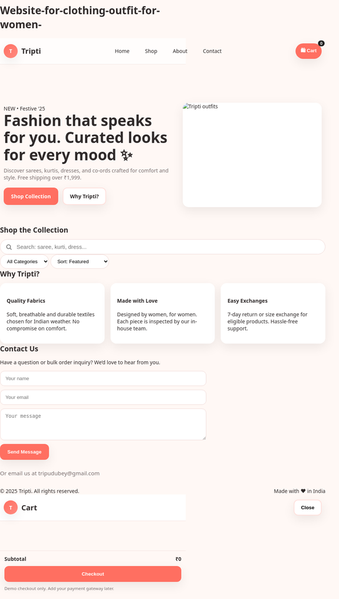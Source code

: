 # Website-for-clothing-outfit-for-women-
<!DOCTYPE html><html lang="en">
<head>
  <meta charset="UTF-8" />
  <meta name="viewport" content="width=device-width, initial-scale=1" />
  <title>Tripti — Ladies Clothing Boutique</title>
  <meta name="description" content="Tripti: Exclusive ladies clothing & outfits. Shop sarees, kurtis, dresses, and more." />
  <link rel="preconnect" href="https://fonts.googleapis.com">
  <link rel="preconnect" href="https://fonts.gstatic.com" crossorigin>
  <link href="https://fonts.googleapis.com/css2?family=Poppins:wght@300;400;500;600;700&display=swap" rel="stylesheet">
  <style>
    :root{
      --primary:#ff6f61;   /* coral */
      --accent:#ffb6b9;    /* soft pink */
      --bg:#fff8f5;        /* blush */
      --ink:#2f2a2a;       /* text */
      --muted:#7a6f6f;     /* secondary text */
      --card:#ffffff;      /* card bg */
      --ring: rgba(255,111,97,.35);
      --radius: 16px;
      --shadow: 0 10px 30px rgba(0,0,0,.08);
    }
    *{box-sizing:border-box}
    html,body{margin:0;padding:0;font-family:Poppins,system-ui,-apple-system,Segoe UI,Roboto,Arial,sans-serif;color:var(--ink);background:var(--bg)}
    a{color:inherit;text-decoration:none}
    img{max-width:100%;display:block}
    .container{width:clamp(300px,92vw,1200px);margin-inline:auto}/* Header */
header{
  position:sticky;top:0;z-index:50;background:rgba(255,255,255,.7);backdrop-filter: saturate(140%) blur(8px);
  border-bottom:1px solid #f1e7e5
}
.nav{display:flex;align-items:center;justify-content:space-between;padding:14px 10px}
.brand{display:flex;align-items:center;gap:10px}
.logo{width:38px;height:38px;border-radius:50%;background:linear-gradient(135deg,var(--primary),#ff8a80);display:grid;place-items:center;color:white;font-weight:700;box-shadow:var(--shadow)}
.brand h1{font-size:1.25rem;margin:0}
.navlinks{display:flex;gap:18px;align-items:center}
.navlinks a{padding:8px 12px;border-radius:999px}
.navlinks a:hover{background:var(--accent);color:#222}
.cart-button{position:relative;padding:10px 14px;border-radius:999px;background:var(--primary);color:white;font-weight:600;border:none;cursor:pointer;box-shadow:var(--shadow)}
.cart-count{position:absolute;top:-8px;right:-8px;background:#222;color:#fff;border-radius:999px;font-size:.7rem;padding:2px 6px}

/* Hero */
.hero{position:relative;isolation:isolate}
.hero .wrap{display:grid;grid-template-columns:1.1fr .9fr;gap:24px;align-items:center;padding:48px 10px}
.hero h2{font-size:clamp(1.6rem,4.2vw,2.8rem);line-height:1.15;margin:0 0 10px}
.hero p{color:var(--muted);margin:0 0 18px}
.hero .cta{display:flex;gap:12px;flex-wrap:wrap}
.btn{padding:12px 18px;border-radius:12px;border:2px solid transparent;font-weight:600;cursor:pointer;box-shadow:var(--shadow)}
.btn.primary{background:var(--primary);color:#fff}
.btn.ghost{background:#fff;border-color:#ffe0dc}
.hero-card{background:var(--card);border-radius:var(--radius);overflow:hidden;box-shadow:var(--shadow)}
.hero-card img{aspect-ratio:4/3;object-fit:cover}

/* Controls */
.controls{display:flex;gap:12px;flex-wrap:wrap;align-items:center;justify-content:space-between;margin:24px 0}
.search{flex:1;min-width:240px;display:flex;align-items:center;gap:10px;background:#fff;border-radius:999px;padding:10px 14px;border:1px solid #f0d8d5}
.search input{flex:1;border:none;outline:none;font-size:.95rem}
.select{background:#fff;border-radius:999px;border:1px solid #f0d8d5;padding:10px 14px}

/* Grid */
.grid{display:grid;grid-template-columns:repeat(12,1fr);gap:18px}
.product{grid-column:span 3;background:var(--card);border-radius:var(--radius);box-shadow:var(--shadow);overflow:hidden;display:flex;flex-direction:column}
.product img{aspect-ratio:3/4;object-fit:cover}
.pill{position:absolute;top:10px;left:10px;background:#fff;padding:6px 10px;border-radius:999px;font-size:.78rem;box-shadow:var(--shadow)}
.p-body{padding:12px 14px;display:grid;gap:8px}
.title{font-weight:600}
.price-row{display:flex;align-items:center;gap:10px}
.price{font-weight:700}
.strike{text-decoration:line-through;color:var(--muted);font-size:.9rem}
.rating{font-size:.85rem;color:#c07d00}
.p-actions{margin-top:auto;display:flex;gap:8px}
.qty{display:flex;align-items:center;gap:8px;border:1px solid #f0d8d5;border-radius:999px;padding:6px 10px}
.qty button{border:none;background:transparent;font-size:1.1rem;cursor:pointer}
.add{flex:1}

/* Sections */
section{padding:24px 10px}
h3.section-title{margin:0 0 12px;font-size:1.2rem}

/* Cart drawer */
.drawer{position:fixed;inset:0 0 0 auto;max-width:420px;width:100%;background:#fff;box-shadow:-20px 0 50px rgba(0,0,0,.15);transform:translateX(100%);transition:transform .35s ease;z-index:60;display:flex;flex-direction:column}
.drawer.open{transform:translateX(0)}
.drawer header{position:initial;background:#fff;border-bottom:1px solid #f3e2df}
.drawer .items{flex:1;overflow:auto;padding:12px}
.cart-item{display:grid;grid-template-columns:64px 1fr auto;gap:10px;align-items:center;padding:10px;border-radius:12px;border:1px solid #f3e2df;margin-bottom:8px}
.cart-item img{width:64px;height:80px;object-fit:cover;border-radius:8px}
.cart-footer{border-top:1px solid #f3e2df;padding:12px;display:grid;gap:10px}
.totals{display:flex;justify-content:space-between}
.empty{color:var(--muted);text-align:center;padding:24px}

/* About & Contact */
.about,.contact{background:linear-gradient(180deg,#fff, #fff7f5)}
.cards{display:grid;grid-template-columns:repeat(12,1fr);gap:16px}
.card{grid-column:span 4;background:#fff;border-radius:var(--radius);padding:18px;box-shadow:var(--shadow)}
.contact form{display:grid;gap:10px;max-width:560px}
.input{padding:12px 14px;border-radius:12px;border:1px solid #f0d8d5;width:100%}
.input:focus{outline:none;box-shadow:0 0 0 4px var(--ring)}

footer{background:#fff;border-top:1px solid #f3e2df;padding:20px 10px;color:var(--muted);font-size:.9rem}

/* Badges */
.badge{background:#111;color:#fff;border-radius:8px;padding:2px 8px;font-size:.72rem}

/* Responsive */
@media (max-width: 1100px){.product{grid-column:span 4}}
@media (max-width: 800px){
  .hero .wrap{grid-template-columns:1fr}
  .product{grid-column:span 6}
  .navlinks{display:none}
}
@media (max-width: 560px){.product{grid-column:span 12}}

  </style>
</head>
<body>
  <!-- Top Nav -->
  <header>
    <div class="container nav">
      <div class="brand">
        <div class="logo">T</div>
        <h1>Tripti</h1>
      </div>
      <nav class="navlinks">
        <a href="#home">Home</a>
        <a href="#shop">Shop</a>
        <a href="#about">About</a>
        <a href="#contact">Contact</a>
      </nav>
      <button class="cart-button" id="openCart">🛍️ Cart <span class="cart-count" id="cartCount">0</span></button>
    </div>
  </header>  <!-- Hero -->  <section id="home" class="hero">
    <div class="container wrap">
      <div>
        <span class="badge">NEW • Festive '25</span>
        <h2>Fashion that speaks for you. Curated looks for every mood ✨</h2>
        <p>Discover sarees, kurtis, dresses, and co-ords crafted for comfort and style. Free shipping over ₹1,999.</p>
        <div class="cta">
          <a href="#shop" class="btn primary">Shop Collection</a>
          <a href="#about" class="btn ghost">Why Tripti?</a>
        </div>
      </div>
      <div class="hero-card">
        <img alt="Tripti outfits" src="https://images.unsplash.com/photo-1520975682049-8194a1d96f52?q=80&w=1200&auto=format&fit=crop"/>
      </div>
    </div>
  </section>  <!-- Shop -->  <section id="shop">
    <div class="container">
      <h3 class="section-title">Shop the Collection</h3><!-- Controls -->
  <div class="controls">
    <div class="search">
      <svg width="18" height="18" viewBox="0 0 24 24" fill="none" xmlns="http://www.w3.org/2000/svg"><path d="M21 21l-3.5-3.5" stroke="#555" stroke-width="2" stroke-linecap="round"/><circle cx="11" cy="11" r="7" stroke="#555" stroke-width="2"/></svg>
      <input id="search" type="search" placeholder="Search: saree, kurti, dress..." />
    </div>
    <select id="category" class="select">
      <option value="all">All Categories</option>
      <option value="Saree">Saree</option>
      <option value="Kurti">Kurti</option>
      <option value="Dress">Dress</option>
      <option value="Co-ord Set">Co-ord Set</option>
      <option value="Ethnic Set">Ethnic Set</option>
    </select>
    <select id="sort" class="select">
      <option value="featured">Sort: Featured</option>
      <option value="price-asc">Price: Low to High</option>
      <option value="price-desc">Price: High to Low</option>
      <option value="rating">Customer Rating</option>
      <option value="new">Newest</option>
    </select>
  </div>

  <!-- Grid -->
  <div id="grid" class="grid"></div>
</div>

  </section>  <!-- About -->  <section id="about" class="about">
    <div class="container">
      <h3 class="section-title">Why Tripti?</h3>
      <div class="cards">
        <div class="card"><h4>Quality Fabrics</h4><p>Soft, breathable and durable textiles chosen for Indian weather. No compromise on comfort.</p></div>
        <div class="card"><h4>Made with Love</h4><p>Designed by women, for women. Each piece is inspected by our in-house team.</p></div>
        <div class="card"><h4>Easy Exchanges</h4><p>7-day return or size exchange for eligible products. Hassle-free support.</p></div>
      </div>
    </div>
  </section>  <!-- Contact -->  <section id="contact" class="contact">
    <div class="container">
      <h3 class="section-title">Contact Us</h3>
      <p>Have a question or bulk order inquiry? We’d love to hear from you.</p>
      <form id="contactForm">
        <input class="input" type="text" id="name" placeholder="Your name" required>
        <input class="input" type="email" id="email" placeholder="Your email" required>
        <textarea class="input" id="message" rows="4" placeholder="Your message" required></textarea>
        <button type="submit" class="btn primary" style="width:max-content">Send Message</button>
        <p style="color:var(--muted);font-size:.95rem">Or email us at <a href="mailto:tripudubey@gmail.com">tripudubey@gmail.com</a></p>
      </form>
    </div>
  </section>  <footer>
    <div class="container" style="display:flex;justify-content:space-between;gap:12px;flex-wrap:wrap">
      <span>© 2025 Tripti. All rights reserved.</span>
      <span>Made with ❤ in India</span>
    </div>
  </footer>  <!-- Cart Drawer -->  <aside id="cartDrawer" class="drawer" aria-hidden="true">
    <header>
      <div class="container nav">
        <div class="brand"><div class="logo">T</div><h1>Cart</h1></div>
        <button class="btn ghost" id="closeCart">Close</button>
      </div>
    </header>
    <div class="items" id="cartItems"></div>
    <div class="cart-footer">
      <div class="totals"><strong>Subtotal</strong><strong id="subtotal">₹0</strong></div>
      <button id="checkout" class="btn primary">Checkout</button>
      <small style="color:var(--muted)">Demo checkout only. Add your payment gateway later.</small>
    </div>
  </aside>  <script>
    // ------ Demo Product Data (edit freely) ------
    const products = [
      {id:1, title:"Floral Summer Dress", category:"Dress", price:1499, mrp:1999, rating:4.6, created:"2025-07-10", img:"https://images.unsplash.com/photo-1520975682049-8194a1d96f52?q=80&w=900&auto=format&fit=crop"},
      {id:2, title:"Classic Cotton Kurti", category:"Kurti", price:999, mrp:1299, rating:4.4, created:"2025-06-20", img:"https://images.unsplash.com/photo-1496747611176-843222e1e57c?q=80&w=900&auto=format&fit=crop"},
      {id:3, title:"Elegant Party Saree", category:"Saree", price:2799, mrp:3499, rating:4.8, created:"2025-08-01", img:"https://images.unsplash.com/photo-1526170375885-4d8ecf77b99f?q=80&w=900&auto=format&fit=crop"},
      {id:4, title:"Linen Co-ord Set", category:"Co-ord Set", price:2199, mrp:2599, rating:4.5, created:"2025-07-28", img:"https://images.unsplash.com/photo-1544441893-675973e31985?q=80&w=900&auto=format&fit=crop"},
      {id:5, title:"Festive Ethnic Set", category:"Ethnic Set", price:2499, mrp:3199, rating:4.7, created:"2025-08-10", img:"https://images.unsplash.com/photo-1503341455253-b2e723bb3dbb?q=80&w=900&auto=format&fit=crop"},
      {id:6, title:"Everyday Rayon Kurti", category:"Kurti", price:899, mrp:1199, rating:4.3, created:"2025-05-22", img:"https://images.unsplash.com/photo-1490481651871-ab68de25d43d?q=80&w=900&auto=format&fit=crop"},
      {id:7, title:"Chiffon Printed Saree", category:"Saree", price:1599, mrp:2199, rating:4.2, created:"2025-04-11", img:"https://images.unsplash.com/photo-1520975722975-29d08ab9b0d4?q=80&w=900&auto=format&fit=crop"},
      {id:8, title:"Boho Maxi Dress", category:"Dress", price:1799, mrp:2299, rating:4.5, created:"2025-07-05", img:"https://images.unsplash.com/photo-1519741497674-611481863552?q=80&w=900&auto=format&fit=crop"},
      {id:9, title:"Silk Blend Saree", category:"Saree", price:3299, mrp:3999, rating:4.9, created:"2025-08-12", img:"https://images.unsplash.com/photo-1520975693411-b4e2300bdc31?q=80&w=900&auto=format&fit=crop"},
      {id:10, title:"Casual Co-ord Set", category:"Co-ord Set", price:1899, mrp:2399, rating:4.1, created:"2025-06-02", img:"https://images.unsplash.com/photo-1520975738534-a92f1f4c30ce?q=80&w=900&auto=format&fit=crop"},
      {id:11, title:"Embroidered Kurti", category:"Kurti", price:1299, mrp:1699, rating:4.6, created:"2025-08-08", img:"https://images.unsplash.com/photo-1441986300917-64674bd600d8?q=80&w=900&auto=format&fit=crop"},
      {id:12, title:"A-Line Day Dress", category:"Dress", price:1399, mrp:1799, rating:4.0, created:"2025-03-18", img:"https://images.unsplash.com/photo-1512436991641-6745cdb1723f?q=80&w=900&auto=format&fit=crop"}
    ];

    // ------ State ------
    const state = {
      query: '',
      category: 'all',
      sort: 'featured',
      cart: JSON.parse(localStorage.getItem('tripti_cart')||'{}') // {id: qty}
    };

    // ------ Helpers ------
    const fmtINR = n => '₹' + n.toLocaleString('en-IN');
    const $(id) = document.getElementById.bind(document);

    function saveCart(){localStorage.setItem('tripti_cart', JSON.stringify(state.cart));renderCart();updateCartCount();}

    function filtered(){
      let list = products.filter(p=>{
        const q = state.query.toLowerCase();
        const matchQuery = p.title.toLowerCase().includes(q) || p.category.toLowerCase().includes(q);
        const matchCategory = state.category==='all' || p.category===state.category;
        return matchQuery && matchCategory;
      });
      switch(state.sort){
        case 'price-asc': list.sort((a,b)=>a.price-b.price); break;
        case 'price-desc': list.sort((a,b)=>b.price-a.price); break;
        case 'rating': list.sort((a,b)=>b.rating-a.rating); break;
        case 'new': list.sort((a,b)=> new Date(b.created)-new Date(a.created)); break;
        default: list.sort((a,b)=>b.rating*10 + (new Date(b.created)-new Date(a.created)) - (a.rating*10));
      }
      return list;
    }

    // ------ Render Products ------
    function renderGrid(){
      const grid = $('grid');
      const list = filtered();
      grid.innerHTML = list.map(p=>{
        const off = Math.max(0, Math.round((1 - p.price/p.mrp)*100));
        return `
          <article class="product">
            <div style="position:relative">
              ${off>0?`<span class="pill">${off}% OFF</span>`:''}
              <img src="${p.img}" alt="${p.title}">
            </div>
            <div class="p-body">
              <div class="title">${p.title}</div>
              <div class="rating">★ ${p.rating.toFixed(1)}</div>
              <div class="price-row">
                <div class="price">${fmtINR(p.price)}</div>
                <div class="strike">${fmtINR(p.mrp)}</div>
              </div>
              <div class="p-actions">
                <div class="qty" data-id="${p.id}">
                  <button class="dec" aria-label="Decrease">−</button>
                  <span class="q">1</span>
                  <button class="inc" aria-label="Increase">＋</button>
                </div>
                <button class="btn primary add" data-id="${p.id}">Add to Cart</button>
              </div>
            </div>
          </article>`
      }).join('');

      // qty controls per card
      grid.querySelectorAll('.qty').forEach(box=>{
        let q=1; const span=box.querySelector('.q');
        box.addEventListener('click',e=>{
          if(e.target.classList.contains('inc')){q++;span.textContent=q}
          if(e.target.classList.contains('dec')){q=Math.max(1,q-1);span.textContent=q}
        });
      });

      // add to cart buttons
      grid.querySelectorAll('.add').forEach(btn=>{
        btn.addEventListener('click',()=>{
          const id = +btn.dataset.id;
          const qty = +btn.closest('.p-body').querySelector('.q').textContent;
          state.cart[id] = (state.cart[id]||0) + qty;
          saveCart();
          openDrawer();
        });
      });
    }

    // ------ Cart ------
    function cartItems(){
      return Object.entries(state.cart).map(([id,qty])=>{
        const p = products.find(x=>x.id==id);
        return {...p, qty}
      });
    }

    function cartSubtotal(){
      return cartItems().reduce((s,i)=> s + i.price*i.qty, 0);
    }

    function renderCart(){
      const wrap = $('cartItems');
      const items = cartItems();
      if(items.length===0){wrap.innerHTML = `<div class="empty">Your cart is empty. Let\'s add some styles!</div>`; $('subtotal').textContent = fmtINR(0); return}
      wrap.innerHTML = items.map(i=>`
        <div class="cart-item">
          <img src="${i.img}" alt="${i.title}">
          <div>
            <div style="font-weight:600">${i.title}</div>
            <div style="color:var(--muted)">${i.category}</div>
            <div class="price-row"><div class="price">${fmtINR(i.price)}</div></div>
            <div class="qty" data-id="${i.id}" style="width:max-content;margin-top:6px">
              <button class="dec">−</button><span class="q">${i.qty}</span><button class="inc">＋</button>
            </div>
          </div>
          <button class="btn ghost rm" data-id="${i.id}">Remove</button>
        </div>`).join('');

      $('subtotal').textContent = fmtINR(cartSubtotal());

      // qty & remove handlers
      wrap.querySelectorAll('.qty').forEach(box=>{
        const id= +box.dataset.id; const span=box.querySelector('.q');
        box.addEventListener('click',e=>{
          if(e.target.classList.contains('inc')){state.cart[id]=(state.cart[id]||0)+1; span.textContent=state.cart[id]; saveCart();}
          if(e.target.classList.contains('dec')){state.cart[id]=Math.max(1,(state.cart[id]||1)-1); span.textContent=state.cart[id]; saveCart();}
        });
      });
      wrap.querySelectorAll('.rm').forEach(btn=>btn.addEventListener('click',()=>{delete state.cart[+btn.dataset.id]; saveCart(); renderCart();}));
    }

    function updateCartCount(){
      const n = Object.values(state.cart).reduce((s,v)=>s+v,0);
      $('cartCount').textContent = n;
    }

    // ------ Drawer ------
    const drawer = $('cartDrawer');
    function openDrawer(){drawer.classList.add('open'); drawer.setAttribute('aria-hidden','false');}
    function closeDrawer(){drawer.classList.remove('open'); drawer.setAttribute('aria-hidden','true');}

    // ------ Contact Form (demo) ------
    $('contactForm').addEventListener('submit', (e)=>{
      e.preventDefault();
      const data = {
        name: $('name').value.trim(),
        email: $('email').value.trim(),
        message: $('message').value.trim()
      };
      alert(`Thanks ${data.name}! We\'ll reach you at ${data.email}.`);
      e.target.reset();
    });

    // ------ Events ------
    $('search').addEventListener('input', (e)=>{state.query=e.target.value; renderGrid();});
    $('category').addEventListener('change', (e)=>{state.category=e.target.value; renderGrid();});
    $('sort').addEventListener('change', (e)=>{state.sort=e.target.value; renderGrid()
